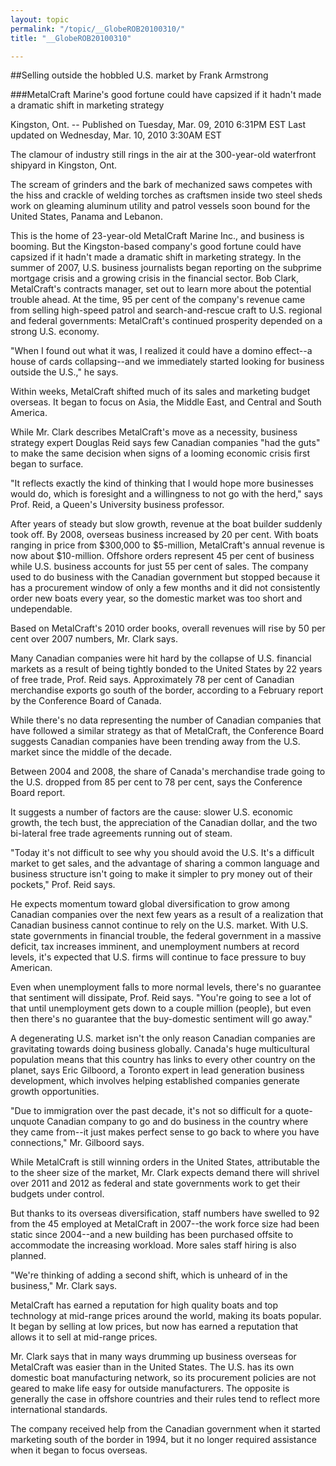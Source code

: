 ```yaml
---
layout: topic
permalink: "/topic/__GlobeROB20100310/"
title: "__GlobeROB20100310"

---
```


##Selling outside the hobbled U.S. market
by Frank Armstrong

###MetalCraft Marine's good fortune could have capsized if it hadn't made a dramatic shift in marketing strategy

Kingston, Ont. -- Published on Tuesday, Mar. 09, 2010 6:31PM EST Last updated on Wednesday, Mar. 10, 2010 3:30AM EST

The clamour of industry still rings in the air at the 300-year-old waterfront shipyard in Kingston, Ont.

The scream of grinders and the bark of mechanized saws competes with the hiss and crackle of welding torches as craftsmen inside two steel sheds work on gleaming aluminum utility and patrol vessels soon bound for the United States, Panama and Lebanon.

This is the home of 23-year-old MetalCraft Marine Inc., and business is booming. But the Kingston-based company's good fortune could have capsized if it hadn't made a dramatic shift in marketing strategy. In the summer of 2007, U.S. business journalists began reporting on the subprime mortgage crisis and a growing crisis in the financial sector. Bob Clark, MetalCraft's contracts manager, set out to learn more about the potential trouble ahead. At the time, 95 per cent of the company's revenue came from selling high-speed patrol and search-and-rescue craft to U.S. regional and federal governments: MetalCraft's continued prosperity depended on a strong U.S. economy.

"When I found out what it was, I realized it could have a domino effect--a house of cards collapsing--and we immediately started looking for business outside the U.S.," he says.

Within weeks, MetalCraft shifted much of its sales and marketing budget overseas. It began to focus on Asia, the Middle East, and Central and South America.

While Mr. Clark describes MetalCraft's move as a necessity, business strategy expert Douglas Reid says few Canadian companies "had the guts" to make the same decision when signs of a looming economic crisis first began to surface.

"It reflects exactly the kind of thinking that I would hope more businesses would do, which is foresight and a willingness to not go with the herd," says Prof. Reid, a Queen's University business professor.

After years of steady but slow growth, revenue at the boat builder suddenly took off. By 2008, overseas business increased by 20 per cent. With boats ranging in price from $300,000 to $5-million, MetalCraft's annual revenue is now about $10-million. Offshore orders represent 45 per cent of business while U.S. business accounts for just 55 per cent of sales. The company used to do business with the Canadian government but stopped because it has a procurement window of only a few months and it did not consistently order new boats every year, so the domestic market was too short and undependable.

Based on MetalCraft's 2010 order books, overall revenues will rise by 50 per cent over 2007 numbers, Mr. Clark says.

Many Canadian companies were hit hard by the collapse of U.S. financial markets as a result of being tightly bonded to the United States by 22 years of free trade, Prof. Reid says. Approximately 78 per cent of Canadian merchandise exports go south of the border, according to a February report by the Conference Board of Canada.

While there's no data representing the number of Canadian companies that have followed a similar strategy as that of MetalCraft, the Conference Board suggests Canadian companies have been trending away from the U.S. market since the middle of the decade.

Between 2004 and 2008, the share of Canada's merchandise trade going to the U.S. dropped from 85 per cent to 78 per cent, says the Conference Board report.

It suggests a number of factors are the cause: slower U.S. economic growth, the tech bust, the appreciation of the Canadian dollar, and the two bi-lateral free trade agreements running out of steam.

"Today it's not difficult to see why you should avoid the U.S. It's a difficult market to get sales, and the advantage of sharing a common language and business structure isn't going to make it simpler to pry money out of their pockets," Prof. Reid says.

He expects momentum toward global diversification to grow among Canadian companies over the next few years as a result of a realization that Canadian business cannot continue to rely on the U.S. market. With U.S. state governments in financial trouble, the federal government in a massive deficit, tax increases imminent, and unemployment numbers at record levels, it's expected that U.S. firms will continue to face pressure to buy American.

Even when unemployment falls to more normal levels, there's no guarantee that sentiment will dissipate, Prof. Reid says. "You're going to see a lot of that until unemployment gets down to a couple million (people), but even then there's no guarantee that the buy-domestic sentiment will go away."

A degenerating U.S. market isn't the only reason Canadian companies are gravitating towards doing business globally. Canada's huge multicultural population means that this country has links to every other country on the planet, says Eric Gilboord, a Toronto expert in lead generation business development, which involves helping established companies generate growth opportunities.

"Due to immigration over the past decade, it's not so difficult for a quote-unquote Canadian company to go and do business in the country where they came from--it just makes perfect sense to go back to where you have connections," Mr. Gilboord says.

While MetalCraft is still winning orders in the United States, attributable the to the sheer size of the market, Mr. Clark expects demand there will shrivel over 2011 and 2012 as federal and state governments work to get their budgets under control.

But thanks to its overseas diversification, staff numbers have swelled to 92 from the 45 employed at MetalCraft in 2007--the work force size had been static since 2004--and a new building has been purchased offsite to accommodate the increasing workload. More sales staff hiring is also planned.

"We're thinking of adding a second shift, which is unheard of in the business," Mr. Clark says.

MetalCraft has earned a reputation for high quality boats and top technology at mid-range prices around the world, making its boats popular. It began by selling at low prices, but now has earned a reputation that allows it to sell at mid-range prices.

Mr. Clark says that in many ways drumming up business overseas for MetalCraft was easier than in the United States. The U.S. has its own domestic boat manufacturing network, so its procurement policies are not geared to make life easy for outside manufacturers. The opposite is generally the case in offshore countries and their rules tend to reflect more international standards.

The company received help from the Canadian government when it started marketing south of the border in 1994, but it no longer required assistance when it began to focus overseas.
